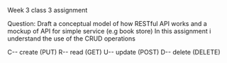 Week 3 class 3 assignment

Question:
Draft a conceptual model of how RESTful API works and a mockup of API for simple service (e.g book store)
In this assignment i understand the use of the CRUD operations

C-- create (PUT)
R-- read (GET)
U-- update (POST)
D-- delete (DELETE)
